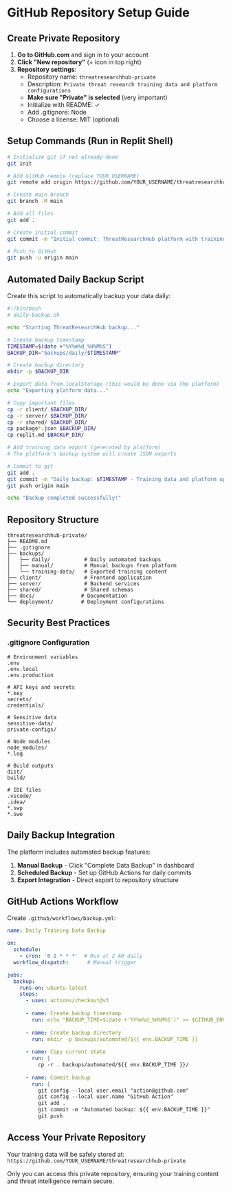 # GitHub Repository Setup Guide

## Create Private Repository

1. **Go to GitHub.com** and sign in to your account
2. **Click "New repository"** (+ icon in top right)
3. **Repository settings**:
   - Repository name: `threatresearchhub-private`
   - Description: `Private threat research training data and platform configurations`
   - **Make sure "Private" is selected** (very important)
   - Initialize with README: ✓
   - Add .gitignore: Node
   - Choose a license: MIT (optional)

## Setup Commands (Run in Replit Shell)

```bash
# Initialize git if not already done
git init

# Add GitHub remote (replace YOUR_USERNAME)
git remote add origin https://github.com/YOUR_USERNAME/threatresearchhub-private.git

# Create main branch
git branch -M main

# Add all files
git add .

# Create initial commit
git commit -m "Initial commit: ThreatResearchHub platform with training data"

# Push to GitHub
git push -u origin main
```

## Automated Daily Backup Script

Create this script to automatically backup your data daily:

```bash
#!/bin/bash
# daily-backup.sh

echo "Starting ThreatResearchHub backup..."

# Create backup timestamp
TIMESTAMP=$(date +"%Y%m%d_%H%M%S")
BACKUP_DIR="backups/daily/$TIMESTAMP"

# Create backup directory
mkdir -p $BACKUP_DIR

# Export data from localStorage (this would be done via the platform)
echo "Exporting platform data..."

# Copy important files
cp -r client/ $BACKUP_DIR/
cp -r server/ $BACKUP_DIR/
cp -r shared/ $BACKUP_DIR/
cp package*.json $BACKUP_DIR/
cp replit.md $BACKUP_DIR/

# Add training data export (generated by platform)
# The platform's backup system will create JSON exports

# Commit to git
git add .
git commit -m "Daily backup: $TIMESTAMP - Training data and platform updates"
git push origin main

echo "Backup completed successfully!"
```

## Repository Structure

```
threatresearchhub-private/
├── README.md
├── .gitignore
├── backups/
│   ├── daily/           # Daily automated backups
│   ├── manual/          # Manual backups from platform
│   └── training-data/   # Exported training content
├── client/              # Frontend application
├── server/              # Backend services
├── shared/              # Shared schemas
├── docs/               # Documentation
└── deployment/         # Deployment configurations
```

## Security Best Practices

### .gitignore Configuration
```
# Environment variables
.env
.env.local
.env.production

# API keys and secrets
*.key
secrets/
credentials/

# Sensitive data
sensitive-data/
private-configs/

# Node modules
node_modules/
*.log

# Build outputs
dist/
build/

# IDE files
.vscode/
.idea/
*.swp
*.swo
```

## Daily Backup Integration

The platform includes automated backup features:

1. **Manual Backup** - Click "Complete Data Backup" in dashboard
2. **Scheduled Backup** - Set up GitHub Actions for daily commits
3. **Export Integration** - Direct export to repository structure

## GitHub Actions Workflow

Create `.github/workflows/backup.yml`:

```yaml
name: Daily Training Data Backup

on:
  schedule:
    - cron: '0 2 * * *'  # Run at 2 AM daily
  workflow_dispatch:      # Manual trigger

jobs:
  backup:
    runs-on: ubuntu-latest
    steps:
      - uses: actions/checkout@v3
      
      - name: Create backup timestamp
        run: echo "BACKUP_TIME=$(date +'%Y%m%d_%H%M%S')" >> $GITHUB_ENV
      
      - name: Create backup directory
        run: mkdir -p backups/automated/${{ env.BACKUP_TIME }}
      
      - name: Copy current state
        run: |
          cp -r . backups/automated/${{ env.BACKUP_TIME }}/
          
      - name: Commit backup
        run: |
          git config --local user.email "action@github.com"
          git config --local user.name "GitHub Action"
          git add .
          git commit -m "Automated backup: ${{ env.BACKUP_TIME }}"
          git push
```

## Access Your Private Repository

Your training data will be safely stored at:
`https://github.com/YOUR_USERNAME/threatresearchhub-private`

Only you can access this private repository, ensuring your training content and threat intelligence remain secure.